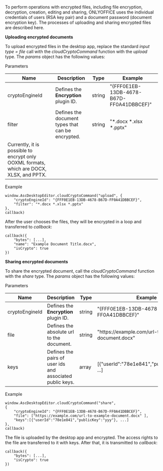 To perform operations with encrypted files, including file encryption, decryption, creation, editing and sharing, ONLYOFFICE uses the individual credentials of users (RSA key pair) and a document password (document encryption key). The processes of uploading and sharing encrypted files are described here.

**Uploading encrypted documents**

To upload encrypted files in the desktop app, replace the standard *input type = file* call with the *cloudCryptoCommand* function with the *upload* type. The *params* object has the following values:

Parameters

| Name                                                                                     | Description                                       | Type   | Example                                  |
| ---------------------------------------------------------------------------------------- | ------------------------------------------------- | ------ | ---------------------------------------- |
| cryptoEngineId                                                                           | Defines the **Encryption** plugin ID.             | string | "{FFF0E1EB-13DB-4678-B67D-FF0A41DBBCEF}" |
| filter                                                                                   | Defines the document types that can be encrypted. | string | "\*.docx \*.xlsx \*.pptx"                |
| Currently, it is possible to encrypt only OOXML formats, which are DOCX, XLSX, and PPTX. |                                                   |        |                                          |

Example

```
window.AscDesktopEditor.cloudCryptoCommand("upload", {
    "cryptoEngineId": "{FFF0E1EB-13DB-4678-B67D-FF0A41DBBCEF}",
    "filter": "*.docx *.xlsx *.pptx"
},
callback)
```

After the user chooses the files, they will be encrypted in a loop and transferred to *callback*:

```
callback({
    "bytes": [...],
    "name": "Example Document Title.docx",
    "isCrypto": true
})
```

**Sharing encrypted documents**

To share the encrypted document, call the *cloudCryptoCommand* function with the *share* type. The *params* object has the following values:

Parameters

| Name           | Description                                               | Type   | Example                                             |
| -------------- | --------------------------------------------------------- | ------ | --------------------------------------------------- |
| cryptoEngineId | Defines the **Encryption** plugin ID.                     | string | "{FFF0E1EB-13DB-4678-B67D-FF0A41DBBCEF}"            |
| file           | Defines the absolute url to the document.                 | string | "https\://example.com/url-to-example-document.docx" |
| keys           | Defines the pairs of user ids and associated public keys. | array  | \[{"userId":"78e1e841","publicKey":"yyy"}, ...]     |

Example

```
window.AscDesktopEditor.cloudCryptoCommand("share",
{
    "cryptoEngineId": "{FFF0E1EB-13DB-4678-B67D-FF0A41DBBCEF}",
    "file": ["https://example.com/url-to-example-document.docx" ],
    "keys":[{"userId":"78e1e841","publicKey":"yyy"}, ...]
}, 
callback)
```

The file is uploaded by the desktop app and encrypted. The access rights to the file are transferred to it with keys. After that, it is transmitted to *callback*:

```
callback({
    "bytes": [...],
    "isCrypto": true
})
```
